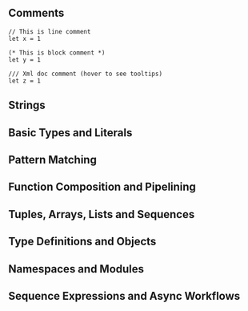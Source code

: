 Comments
--------

    // This is line comment
    let x = 1
 
    (* This is block comment *)
    let y = 1

    /// Xml doc comment (hover to see tooltips)
    let z = 1

Strings
-------

Basic Types and Literals
------------------------

Pattern Matching
------------------------

Function Composition and Pipelining
-----------------------------------

Tuples, Arrays, Lists and Sequences
-----------------------------------


Type Definitions and Objects
----------------------------

Namespaces and Modules
----------------------

Sequence Expressions and Async Workflows
----------------------------------------